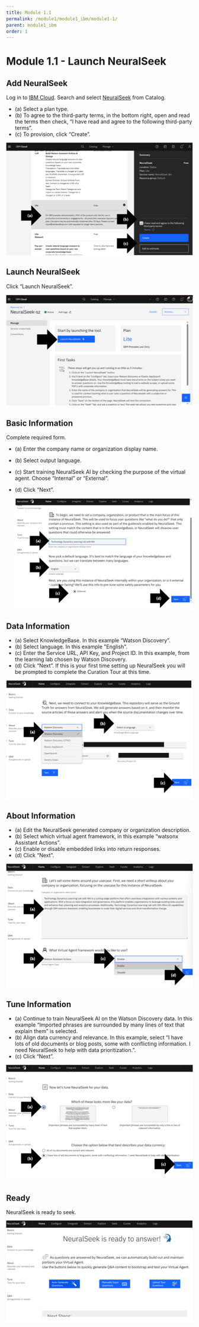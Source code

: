 ```yaml
---
title: Module 1.1
permalink: /module1/module1_ibm/module1-1/
parent: module1_ibm
order: 1
---
```


# Module 1.1 - Launch NeuralSeek

## Add NeuralSeek
Log in to [IBM Cloud](https://cloud.ibm.com/login?cm_sp=ibmdev-_-developer-_-trial&_gl=1*1odtrhw*_ga*NTM2NzU0MTk0LjE2OTY1MjE4NDQ.*_ga_FYECCCS21D*MTY5Njg2NzU0Ni41LjEuMTY5Njg2ODg5OS4wLjAuMA..). Search and select [NeuralSeek](https://cloud.ibm.com/catalog/services/neuralseek?cm_sp=ibmdev-_-developer-_-trial) from Catalog. 
* (a) Select a plan type. 
* (b) To agree to the third-party terms, in the bottom right, open and read the terms then check, “I have read and agree to the following third-party terms”. 
* (c) To provision, click “Create”.

![image1.1.1](images/image1.1.1.png)

## Launch NeuralSeek
Click “Launch NeuralSeek”.

![image1.1.2](images/image1.1.2.png)

## Basic Information
Complete required form. 
* (a) Enter the company name or organization display name.
* (b) Select output language.
* (c) Start training NeuralSeek AI by checking the purpose of the virtual agent. Choose “Internal” or “External”.
* (d) Click “Next”.

  ![image1.1.3](images/image1.1.3.png)

## Data Information
* (a) Select KnowledgeBase. In this example “Watson Discovery”.
* (b) Select language. In this example "English".
* (c) Enter the Service URL, API Key, and Project ID. In this example, from the learning lab chosen by Watson Discovery.
* (d) Click “Next”. If this is your first time setting up NeuralSeek you will be prompted to complete the Curation Tour at this time.

![image1.1.4](images/image1.1.4.png)

## About Information
* (a) Edit the NeuralSeek generated company or organization description.
* (b) Select which virtual agent framework, in this example “watsonx Assistant Actions”.
* (c) Enable or disable embedded links into return responses.
* (d) Click “Next”.

![image1.1.5](images/image1.1.5.png)

## Tune Information
* (a) Continue to train NeuralSeek AI on the Watson Discovery data. In this example “Imported phrases are surrounded by many lines of text that explain them” is selected.
* (b) Align data currency and relevance. In this example, select “I have lots of old documents or blog posts, some with conflicting information. I need NeuralSeek to help with data prioritization.”.
* (c) Click “Next”.

![image1.1.6](images/image1.1.6.png)

## Ready
NeuralSeek is ready to seek.

![image1.1.7](images/image1.1.7.png)
